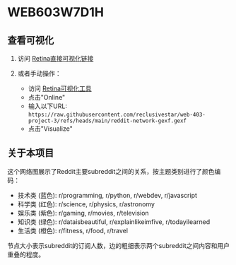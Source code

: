 # WEB603W7D1H
## 查看可视化

1. 访问 [Retina直接可视化链接](https://ouestware.gitlab.io/retina/1.0.0-beta.4/#/graph/?url=https%3A%2F%2Fraw.githubusercontent.com%2Freclusivestar%2Fweb-403-project-3%2Frefs%2Fheads%2Fmain%2Freddit-network-gexf.gexf&r=x&n=fitness&sa[]=s&sa[]=e&sa[]=a&sa[]=r&ca=c)

2. 或者手动操作：
   - 访问 [Retina可视化工具](https://ouestware.gitlab.io/retina/)
   - 点击"Online"
   - 输入以下URL: `https://raw.githubusercontent.com/reclusivestar/web-403-project-3/refs/heads/main/reddit-network-gexf.gexf`
   - 点击"Visualize"

## 关于本项目

这个网络图展示了Reddit主要subreddit之间的关系，按主题类别进行了颜色编码：
- 技术类 (蓝色): r/programming, r/python, r/webdev, r/javascript
- 科学类 (红色): r/science, r/physics, r/astronomy
- 娱乐类 (紫色): r/gaming, r/movies, r/television
- 知识类 (绿色): r/dataisbeautiful, r/explainlikeimfive, r/todayilearned
- 生活类 (橙色): r/fitness, r/food, r/travel

节点大小表示subreddit的订阅人数，边的粗细表示两个subreddit之间内容和用户重叠的程度。
